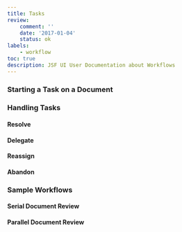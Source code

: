 ```yaml
---
title: Tasks
review:
    comment: ''
    date: '2017-01-04'
    status: ok
labels:
    - workflow
toc: true
description: JSF UI User Documentation about Workflows
---
```


### Starting a Task on a Document


### Handling Tasks
#### Resolve
#### Delegate
#### Reassign
#### Abandon

### Sample Workflows
#### Serial Document Review
#### Parallel Document Review
